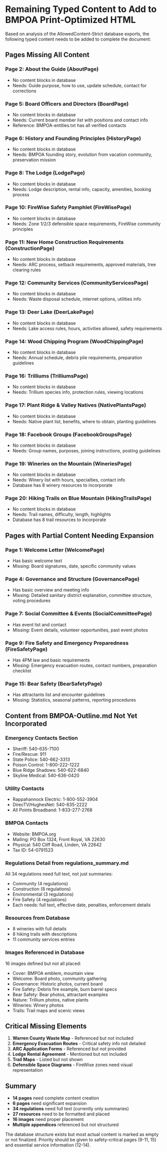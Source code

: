 # Remaining Typed Content to Add to BMPOA Print-Optimized HTML

Based on analysis of the AllowedContent-Strict database exports, the following typed content needs to be added to complete the document:

## Pages Missing All Content

### Page 2: About the Guide (AboutPage)
- No content blocks in database
- Needs: Guide purpose, how to use, update schedule, contact for corrections

### Page 5: Board Officers and Directors (BoardPage)  
- No content blocks in database
- Needs: Current board member list with positions and contact info
- Reference: BMPOA-entities.txt has all verified contacts

### Page 6: History and Founding Principles (HistoryPage)
- No content blocks in database  
- Needs: BMPOA founding story, evolution from vacation community, preservation mission

### Page 8: The Lodge (LodgePage)
- No content blocks in database
- Needs: Lodge description, rental info, capacity, amenities, booking process

### Page 10: FireWise Safety Pamphlet (FireWisePage)
- No content blocks in database
- Needs: Zone 1/2/3 defensible space requirements, FireWise community principles

### Page 11: New Home Construction Requirements (ConstructionPage)
- No content blocks in database
- Needs: ARC process, setback requirements, approved materials, tree clearing rules

### Page 12: Community Services (CommunityServicesPage)
- No content blocks in database
- Needs: Waste disposal schedule, internet options, utilities info

### Page 13: Deer Lake (DeerLakePage)
- No content blocks in database
- Needs: Lake access rules, hours, activities allowed, safety requirements

### Page 14: Wood Chipping Program (WoodChippingPage)
- No content blocks in database
- Needs: Annual schedule, debris pile requirements, preparation guidelines

### Page 16: Trilliums (TrilliumsPage)
- No content blocks in database
- Needs: Trillium species info, protection rules, viewing locations

### Page 17: Plant Ridge & Valley Natives (NativePlantsPage)
- No content blocks in database
- Needs: Native plant list, benefits, where to obtain, planting guidelines

### Page 18: Facebook Groups (FacebookGroupsPage)
- No content blocks in database
- Needs: Group names, purposes, joining instructions, posting guidelines

### Page 19: Wineries on the Mountain (WineriesPage)
- No content blocks in database
- Needs: Winery list with hours, specialties, contact info
- Database has 8 winery resources to incorporate

### Page 20: Hiking Trails on Blue Mountain (HikingTrailsPage)
- No content blocks in database
- Needs: Trail names, difficulty, length, highlights
- Database has 8 trail resources to incorporate

## Pages with Partial Content Needing Expansion

### Page 1: Welcome Letter (WelcomePage)
- Has basic welcome text
- Missing: Board signatures, date, specific community values

### Page 4: Governance and Structure (GovernancePage)
- Has basic overview and meeting info
- Missing: Detailed sanitary district explanation, committee structure, voting procedures

### Page 7: Social Committee & Events (SocialCommitteePage)
- Has event list and contact
- Missing: Event details, volunteer opportunities, past event photos

### Page 9: Fire Safety and Emergency Preparedness (FireSafetyPage)
- Has 4PM law and basic requirements
- Missing: Emergency evacuation routes, contact numbers, preparation checklist

### Page 15: Bear Safety (BearSafetyPage)
- Has attractants list and encounter guidelines
- Missing: Statistics, seasonal patterns, reporting procedures

## Content from BMPOA-Outline.md Not Yet Incorporated

### Emergency Contacts Section
- Sheriff: 540-635-7100
- Fire/Rescue: 911
- State Police: 540-662-3313
- Poison Control: 1-800-222-1222
- Blue Ridge Shadows: 540-622-6840
- Skyline Medical: 540-636-0420

### Utility Contacts
- Rappahannock Electric: 1-800-552-3904
- DirecTV/HughesNet: 540-635-2222
- All Points Broadband: 1-833-277-2768

### BMPOA Contacts
- Website: BMPOA.org
- Mailing: PO Box 1324, Front Royal, VA 22630
- Physical: 540 Cliff Road, Linden, VA 22642
- Tax ID: 54-0791523

### Regulations Detail from regulations_summary.md
All 34 regulations need full text, not just summaries:
- Community (4 regulations)
- Construction (8 regulations) 
- Environmental (3 regulations)
- Fire Safety (4 regulations)
- Each needs: full text, effective date, penalties, enforcement details

### Resources from Database
- 8 wineries with full details
- 8 hiking trails with descriptions
- 11 community services entries

### Images Referenced in Database
16 images defined but not all placed:
- Cover: BMPOA emblem, mountain view
- Welcome: Board photo, community gathering
- Governance: Historic photos, current board
- Fire Safety: Debris fire example, burn barrel specs
- Bear Safety: Bear photos, attractant examples
- Nature: Trillium photos, native plants
- Wineries: Winery photos
- Trails: Trail maps and scenic views

## Critical Missing Elements

1. **Warren County Waste Map** - Referenced but not included
2. **Emergency Evacuation Routes** - Critical safety info not detailed
3. **ARC Application Forms** - Referenced but not provided
4. **Lodge Rental Agreement** - Mentioned but not included
5. **Trail Maps** - Listed but not shown
6. **Defensible Space Diagrams** - FireWise zones need visual representation

## Summary

- **14 pages** need complete content creation
- **6 pages** need significant expansion
- **34 regulations** need full text (currently only summaries)
- **27 resources** need to be formatted and placed
- **16 images** need proper placement
- **Multiple appendices** referenced but not structured

The database structure exists but most actual content is marked as empty or not finalized. Priority should be given to safety-critical pages (9-11, 15) and essential service information (12-14).